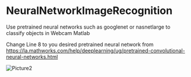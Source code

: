 # NeuralNetworkImageRecognition
Use pretrained neural networks such as googlenet or nasnetlarge to classify objects in Webcam Matlab

Change Line 8 to you desired pretrained neural network from https://la.mathworks.com/help/deeplearning/ug/pretrained-convolutional-neural-networks.html

![Picture2](https://user-images.githubusercontent.com/58446071/197632908-5e92ca3d-a77d-4d1c-a0d1-cf2f391f9066.png)
